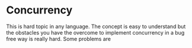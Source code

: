 # Concurrency

This is hard topic in any language. The concept is easy to understand but the obstacles you have the overcome to implement concurrency in a bug free way is really hard. Some problems are 



